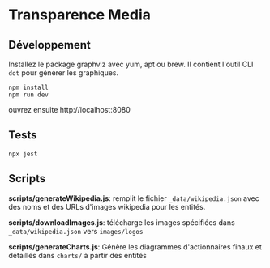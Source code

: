 # Transparence Media

## Développement

Installez le package graphviz avec yum, apt ou brew. Il contient l'outil CLI `dot` pour générer les graphiques.

```
npm install
npm run dev
```

ouvrez ensuite http://localhost:8080

## Tests

`npx jest`

## Scripts

**scripts/generateWikipedia.js**:
remplit le fichier `_data/wikipedia.json` avec des noms et des URLs d'images
wikipedia pour les entités.

**scripts/downloadImages.js**:
télécharge les images spécifiées dans `_data/wikipedia.json` vers `images/logos`

**scripts/generateCharts.js**:
Génère les diagrammes d'actionnaires finaux et détaillés dans `charts/` à partir
des entités
